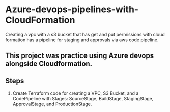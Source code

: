 # Azure-devops-pipelines-with-CloudFormation
Creating a vpc with a s3 bucket that has get and put permissions with cloud formation has a pipeline for staging and approvals via aws code pipeline.

## This project was practice using Azure devops alongside Cloudformation. 

## Steps 
1. Create Terraform code for creating a VPC, S3 Bucket, and a CodePipeline with Stages: SourceStage, BuildStage, StagingStage, ApprovalStage, and ProductionStage. 
